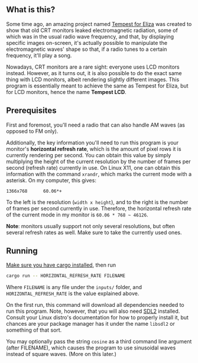 ## What is this?

Some time ago, an amazing project named [Tempest for Eliza][1] was created
to show that old CRT monitors leaked electromagnetic radiation,
some of which was in the usual radio wave frequency, and that,
by displaying specific images on-screen, it's actually possible to manipulate
the electromagnetic waves' shape so that, if a radio tunes to a certain
frequency, it'll play a song.

Nowadays, CRT monitors are a rare sight: everyone uses LCD monitors instead.
However, as it turns out, it is also possible to do the exact same thing
with LCD monitors, albeit rendering slightly different images.
This program is essentially meant to achieve the same as Tempest for Eliza,
but for LCD monitors, hence the name __Tempest LCD__.

## Prerequisites

First and foremost, you'll need a radio that can also handle AM waves
(as opposed to FM only).

Additionally, the key information you'll need to run this program is
your monitor's __horizontal refresh rate__, which is the amount of pixel rows
it is currently rendering per second.
You can obtain this value by simply multiplying the height of the
current resolution by the number of frames per second (refresh rate) currently
in use.
On Linux X11, one can obtain this information with the command `xrandr`,
which marks the current mode with a asterisk. On my computer, this gives:

```
1366x768      60.06*+
```

To the left is the resolution (`width x height`), and to the right is the
number of frames per second currently in use. Therefore,
the horizontal refresh rate of the current mode in my monitor is
`60.06 * 768 ~ 46126`.

**Note**: monitors usually support not only several resolutions, but often
several refresh rates as well. Make sure to take the currently used ones.

## Running

[Make sure you have cargo installed][2], then run

```bash
cargo run -- HORIZONTAL_REFRESH_RATE FILENAME
```

Where `FILENAME` is any file under the `inputs/` folder,
and `HORIZONTAL_REFRESH_RATE` is the value explained above.

On the first run, this command will download all dependencies needed to run this
program. Note, however, that you will also need [SDL2][3] installed.
Consult your Linux distro's documentation for how to properly install it,
but chances are your package manager has it under the name `libsdl2`
or something of that sort.

You may optionally pass the string `cosine` as a third command line argument
(after FILENAME), which causes the program to use sinusoidal waves instead of
square waves. (More on this later.)

[1]: http://www.erikyyy.de/tempest
[2]: https://doc.rust-lang.org/cargo/getting-started/installation.html
[3]: https://www.libsdl.org/index.php
